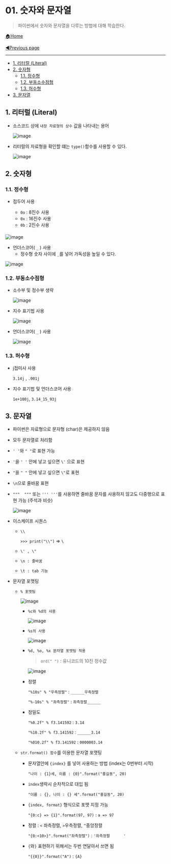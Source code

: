 # 01. 숫자와 문자열

> 파이썬에서 숫자와 문자열을 다루는 방법에 대해 학습한다.

[🏠Home](https://github.com/batboy118/Study_Note)

[◀Previous page ](./README.md)

---

<!-- TOC -->

- [1. 리터럴 (Literal)](#1-리터럴-literal)
- [2. 숫자형](#2-숫자형)
	- [1.1. 정수형](#11-정수형)
	- [1.2. 부동소수점형](#12-부동소수점형)
	- [1.3. 허수형](#13-허수형)
- [3. 문자열](#3-문자열)

<!-- /TOC -->

## 1. 리터럴 (Literal)

- 소스코드 상에 `내장 자료형의 상수` 값을 나타내는 용어

  ![image](https://user-images.githubusercontent.com/53181778/77326403-ad71a800-6d11-11ea-85af-9ca5ddc7354b.png)

- 리터럴의 자료형을 확인할 떄는 `type()`함수를 사용할 수 있다.

  ![image](https://user-images.githubusercontent.com/53181778/77326443-bbbfc400-6d11-11ea-99ab-b9bf67a85775.png)

## 2. 숫자형

### 1.1. 정수형

- 접두어 사용

  - `0o` : 8진수 사용
  - `0x` : 16진수 사용
  - `0b` : 2진수 사용

  ####

![image](https://user-images.githubusercontent.com/53181778/77326839-4dc7cc80-6d12-11ea-896a-8edf71185a5e.png)

- 언더스코어( `_` ) 사용
  - 정수형 숫자 사이에 `_`를 넣어 가독성을 높일 수 있다.

![image](https://user-images.githubusercontent.com/53181778/77326871-58826180-6d12-11ea-9d4e-438ec83f3bfd.png)

### 1.2. 부동소수점형

- 소수부 및 정수부 생략

  ![image](https://user-images.githubusercontent.com/53181778/77327029-92ebfe80-6d12-11ea-9476-4a0e059b6a60.png)

- 지수 표기법 사용

  ![image](https://user-images.githubusercontent.com/53181778/77327081-a4350b00-6d12-11ea-8142-c0b4fae8de91.png)

- 언더스코어( `_` ) 사용

  ![image](https://user-images.githubusercontent.com/53181778/77327147-bd3dbc00-6d12-11ea-9254-9d2c3d2f3583.png)

### 1.3. 허수형

- j접미사 사용

  `3.14j` , `.001j`

- 지수 표기법 및 언더스코어 사용

  `1e+100j`, `3.14_15_93j`

## 3. 문자열

- 파이썬은 자료형으로 문자형 (char)은 제공하지 않음
- 모두 문자열로 처리함
- `' '`와 `" "`로 표현 가능
- `'`을 `' '` 안에 넣고 싶으면 `\'` 으로 표현
- `"`을 `" "` 안에 넣고 싶으면 `\"`로 표현

- `\n`으로 줄바꿈 표현

- `"""  """` 또는 `''' '''`를 사용하면 줄바꿈 문자를 사용하지 않고도 다중행으로 표현 가능 (주석과 비슷)

  ![image](https://user-images.githubusercontent.com/53181778/77327763-8fa54280-6d13-11ea-9e03-8d8475e5fbf6.png)

- 이스케이프 시퀀스

  - `\\`

    `>>> print("\\")`  ⇒ `\`

  - `\' , \"`

  - `\n : 줄바꿈`

  - `\t : tab 기능`

- 문자열 포맷팅

  - `% 포맷팅`

    ![image](https://user-images.githubusercontent.com/53181778/77328147-0e01e480-6d14-11ea-818e-760d477f019c.png)
    - `%c와 %d의 사용`

      ![image](https://user-images.githubusercontent.com/53181778/77328102-ffb3c880-6d13-11ea-8e86-3e275b6f05d4.png)

    - `%s의 사용`

      ![image](https://user-images.githubusercontent.com/53181778/77328279-3ab5fc00-6d14-11ea-832c-851665bb954e.png)

    - `%d, %o, %x 문자열 포맷팅 적용`

      > `ord(" ")` : 유니코드의 10진 정수값

      ![image](https://user-images.githubusercontent.com/53181778/77328430-6e912180-6d14-11ea-9bac-c3a14655b0df.png)

    - 정렬

      `"%10s" % "우측정렬"`  : `______우측정렬`

      `"%-10s" % "좌측정렬"`  : `좌측정렬______`

    - 정밀도

      `"%0.2f" % f3.141592` : `3.14`

      `"%10.2f" % f3.141592` : `______3.14`

      `"%010.2f" % f3.141592` : `0000003.14`

  - `str.format() 함수`를 이용한 문자열 포맷팅

    - 문자열안에  `{index}` 를 넣어 사용하는 방법 (index는 0번부터 시작)

      `"나이 : {1}세, 이름 : {0}".format("홍길동", 20)`

    - `index`생략시 순차적으로 대입 됨

      `"이름 : {}, 나이 : {} 세".format("홍길동", 20)`

    - `{index, format}` 형식으로 포맷 지정 가능

      `"{0:c} => {1}".format(97, 97)` : `a => 97`

    - 정렬 : `<` 좌측정렬, `>`우측정렬, `^`중앙정렬

      `"{0:<10>}".format("좌측정렬")` : `'좌측정렬      '`

    - `{`와`}` 표현하기 위해서는 두번 연달아서 쓰면 됨

      `"{{0}}".format("A")` : `{A}`
